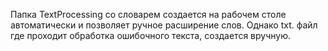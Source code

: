 Папка TextProcessing со словарем создается на рабочем столе автоматически и позволяет ручное расширение слов. Однако txt. файл где проходит обработка ошибочного текста, создается вручную.
